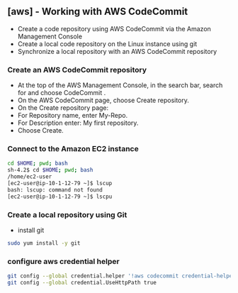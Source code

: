 ## [aws] - Working with AWS CodeCommit

* Create a code repository using AWS CodeCommit via the Amazon Management Console
* Create a local code repository on the Linux instance using git
* Synchronize a local repository with an AWS CodeCommit repository

### Create an AWS CodeCommit repository
* At the top of the AWS Management Console, in the search bar, search for and choose CodeCommit .
* On the AWS CodeCommit page, choose Create repository.
* On the Create repository page:
* For Repository name, enter My-Repo.
* For Description enter: My first repository.
* Choose Create.

### Connect to the Amazon EC2 instance
```bash
cd $HOME; pwd; bash
sh-4.2$ cd $HOME; pwd; bash
/home/ec2-user
[ec2-user@ip-10-1-12-79 ~]$ lscup
bash: lscup: command not found
[ec2-user@ip-10-1-12-79 ~]$ lscpu
```

### Create a local repository using Git
* install git

```bash
sudo yum install -y git
```

### configure aws credential helper
```bash
git config --global credential.helper '!aws codecommit credential-helper $@'
git config --global credential.UseHttpPath true

```
